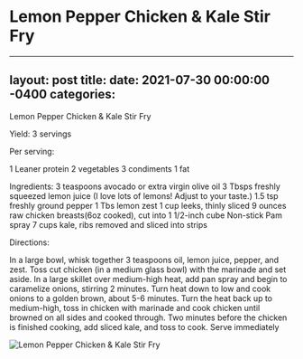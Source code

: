 # Lemon Pepper Chicken & Kale Stir Fry
---
layout: post
title: 
date:   2021-07-30 00:00:00 -0400
categories: 
---
Lemon Pepper Chicken & Kale Stir Fry

Yield:
3 servings

Per serving:

1 Leaner protein
2 vegetables
3 condiments
1 fat

Ingredients:
3 teaspoons avocado or extra virgin olive oil
3 Tbsps freshly squeezed lemon juice (I love lots of lemons! Adjust to your taste.)
1.5 tsp freshly ground pepper
1 Tbs lemon zest
1 cup leeks, thinly sliced
9 ounces raw chicken breasts(6oz cooked), cut into 1 1/2-inch cube
Non-stick Pam spray
7 cups kale, ribs removed and sliced into strips

Directions:

In a large bowl, whisk together 3 teaspoons oil, lemon juice, pepper, and zest.
Toss cut chicken (in a medium glass bowl) with the marinade and set aside.
In a large skillet over medium-high heat, add pan spray and begin to caramelize onions, stirring 2 minutes.
Turn heat down to low and cook onions to a golden brown, about 5-6 minutes.
Turn the heat back up to medium-high, toss in chicken with marinade and cook chicken until browned on all sides and cooked through.
Two minutes before the chicken is finished cooking, add sliced kale, and toss to cook.
Serve immediately

![Lemon Pepper Chicken & Kale Stir Fry](/images/Lemon%20Pepper%20Chicken%20&%20Kale%20Stir%20Fry.png)

